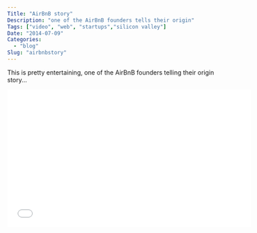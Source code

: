 ```yaml
---
Title: "AirBnB story"
Description: "one of the AirBnB founders tells their origin"
Tags: ["video", "web", "startups","silicon valley"]
Date: "2014-07-09"
Categories:
  - "blog"
Slug: "airbnbstory"
---
```


This is pretty entertaining, one of the AirBnB founders telling their origin story...

<div class="video-container">
<iframe width="560" height="315" src="//www.youtube.com/embed/Ya0I6oz7q9U" frameborder="0" allowfullscreen></iframe>
</div>
